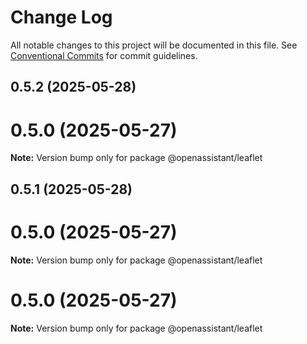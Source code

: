 # Change Log

All notable changes to this project will be documented in this file.
See [Conventional Commits](https://conventionalcommits.org) for commit guidelines.

## 0.5.2 (2025-05-28)

# 0.5.0 (2025-05-27)

**Note:** Version bump only for package @openassistant/leaflet

## 0.5.1 (2025-05-28)

# 0.5.0 (2025-05-27)

**Note:** Version bump only for package @openassistant/leaflet

# 0.5.0 (2025-05-27)

**Note:** Version bump only for package @openassistant/leaflet
